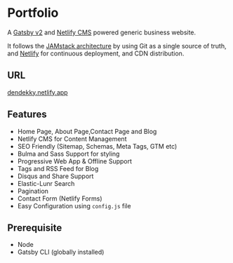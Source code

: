 # Portfolio
A [Gatsby v2](https://www.gatsbyjs.org/) and [Netlify CMS](https://www.netlifycms.org) powered generic business website.

It follows the [JAMstack architecture](https://jamstack.org) by using Git as a single source of truth, and [Netlify](https://www.netlify.com) for continuous deployment, and CDN distribution.

## URL
[dendekky.netlify.app](https://dendekky.netlify.app)

## Features
* Home Page, About Page,Contact Page and Blog
* Netlify CMS for Content Management
* SEO Friendly (Sitemap, Schemas, Meta Tags, GTM etc)
* Bulma and Sass Support for styling
* Progressive Web App & Offline Support
* Tags and RSS Feed for Blog
* Disqus and Share Support
* Elastic-Lunr Search
* Pagination
* Contact Form (Netlify Forms)
* Easy Configuration using `config.js` file

## Prerequisite
* Node
* Gatsby CLI (globally installed)
